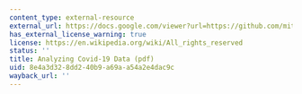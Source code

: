 ```yaml
---
content_type: external-resource
external_url: https://docs.google.com/viewer?url=https://github.com/mitmath/6S083/raw/master/problem_sets/PS1.pdf
has_external_license_warning: true
license: https://en.wikipedia.org/wiki/All_rights_reserved
status: ''
title: Analyzing Covid-19 Data (pdf)
uid: 8e4a3d32-8dd2-40b9-a69a-a54a2e4dac9c
wayback_url: ''
---
```


